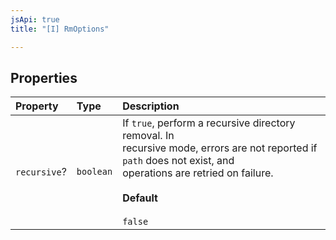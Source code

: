 ```yaml
---
jsApi: true
title: "[I] RmOptions"

---
```

## Properties

| Property | Type | Description |
| :------ | :------ | :------ |
| `recursive`? | `boolean` | If `true`, perform a recursive directory removal. In<br />recursive mode, errors are not reported if `path` does not exist, and<br />operations are retried on failure.<br /><br />**Default**<br /><br />` false ` |
